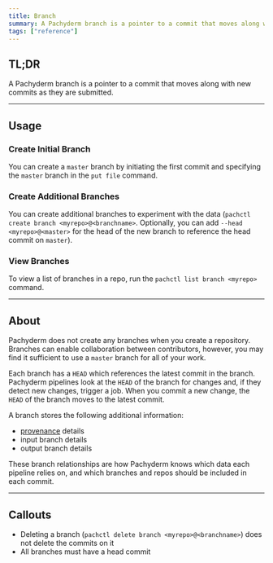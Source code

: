 ```yaml
---
title: Branch
summary: A Pachyderm branch is a pointer to a commit that moves along with new commits as they are submitted.
tags: ["reference"]
---
```


## TL;DR

A Pachyderm branch is a pointer to a commit that moves along with new commits as they are submitted. 

--- 

## Usage

### Create Initial Branch
You can create a `master` branch by initiating the first commit and specifying the `master` branch in the `put file` command. 

### Create Additional Branches

You can create additional branches to experiment with the data (`pachctl create branch <myrepo>@<branchname>`. Optionally, you can add `--head  <myrepo>@<master>` for the head of the new branch to reference the head commit on `master`).

### View Branches

To view a list of branches in a repo, run the `pachctl list branch <myrepo>` command.

---

## About

Pachyderm does not create any branches when you create a repository. Branches can enable collaboration between contributors, however, you may find it sufficient to use a `master` branch for all of your work. 

Each branch has a `HEAD` which references the latest commit in the branch. Pachyderm pipelines look at the `HEAD` of the branch for changes and, if they detect new changes, trigger a job. When you commit a new change, the `HEAD` of the branch moves to the latest commit.

A branch stores the following additional information:

-  [provenance](../provenance) details
-  input branch details 
-  output branch details

These branch relationships are how Pachyderm knows which data each pipeline relies on, and which branches and repos should be included in each commit.

---

## Callouts 

- Deleting a branch (`pachctl delete branch <myrepo>@<branchname>`) does not delete the commits on it
- All branches must have a head commit
